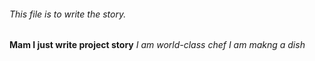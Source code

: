 ###### This file is to write the story.
**Mam I just write project story**
*I am world-class chef I am makng a dish*